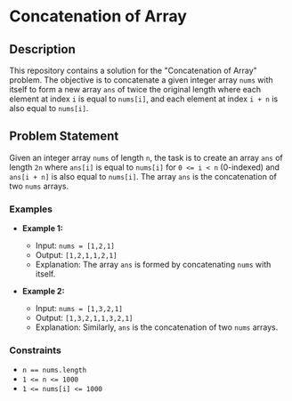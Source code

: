 # Concatenation of Array

## Description
This repository contains a solution for the "Concatenation of Array" problem. The objective is to concatenate a given integer array `nums` with itself to form a new array `ans` of twice the original length where each element at index `i` is equal to `nums[i]`, and each element at index `i + n` is also equal to `nums[i]`.

## Problem Statement
Given an integer array `nums` of length `n`, the task is to create an array `ans` of length `2n` where `ans[i]` is equal to `nums[i]` for `0 <= i < n` (0-indexed) and `ans[i + n]` is also equal to `nums[i]`. The array `ans` is the concatenation of two `nums` arrays.

### Examples
- **Example 1:**
  - Input: `nums = [1,2,1]`
  - Output: `[1,2,1,1,2,1]`
  - Explanation: The array `ans` is formed by concatenating `nums` with itself.

- **Example 2:**
  - Input: `nums = [1,3,2,1]`
  - Output: `[1,3,2,1,1,3,2,1]`
  - Explanation: Similarly, `ans` is the concatenation of two `nums` arrays.

### Constraints
- `n == nums.length`
- `1 <= n <= 1000`
- `1 <= nums[i] <= 1000`